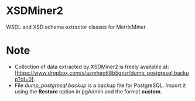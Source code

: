 # XSDMiner2
WSDL and XSD schema extractor classes for MetricMiner

# Note
- Collection of data extracted by XSDMiner2 is freely available at: [https://www.dropbox.com/s/azmheott8b5gxzr/dump_postgresql.backup?dl=0].
- File *dump_postgresql.backup* is a backup file for PostgreSQL. Import it using the **Restore** option in pgAdmin and the format **custom**.
